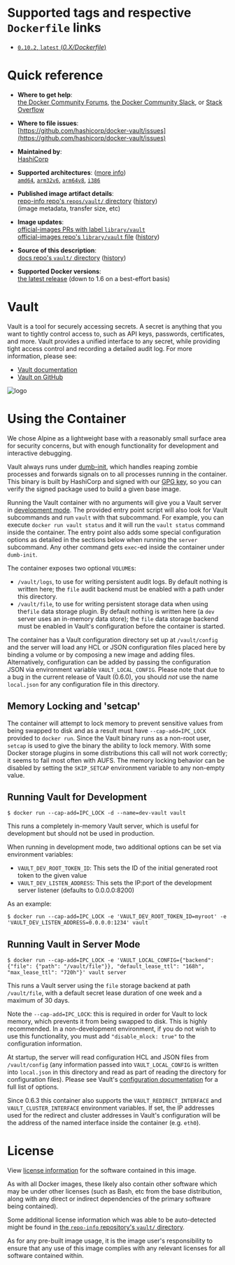 <!--

********************************************************************************

WARNING:

    DO NOT EDIT "vault/README.md"

    IT IS AUTO-GENERATED

    (from the other files in "vault/" combined with a set of templates)

********************************************************************************

-->

# Supported tags and respective `Dockerfile` links

-	[`0.10.2`, `latest` (*0.X/Dockerfile*)](https://github.com/hashicorp/docker-vault/blob/00830340bbfea1d131217d5916fca37d23e3c2f2/0.X/Dockerfile)

# Quick reference

-	**Where to get help**:  
	[the Docker Community Forums](https://forums.docker.com/), [the Docker Community Slack](https://blog.docker.com/2016/11/introducing-docker-community-directory-docker-community-slack/), or [Stack Overflow](https://stackoverflow.com/search?tab=newest&q=docker)

-	**Where to file issues**:  
	[https://github.com/hashicorp/docker-vault/issues](https://github.com/hashicorp/docker-vault/issues)

-	**Maintained by**:  
	[HashiCorp](https://github.com/hashicorp/docker-vault)

-	**Supported architectures**: ([more info](https://github.com/docker-library/official-images#architectures-other-than-amd64))  
	[`amd64`](https://hub.docker.com/r/amd64/vault/), [`arm32v6`](https://hub.docker.com/r/arm32v6/vault/), [`arm64v8`](https://hub.docker.com/r/arm64v8/vault/), [`i386`](https://hub.docker.com/r/i386/vault/)

-	**Published image artifact details**:  
	[repo-info repo's `repos/vault/` directory](https://github.com/docker-library/repo-info/blob/master/repos/vault) ([history](https://github.com/docker-library/repo-info/commits/master/repos/vault))  
	(image metadata, transfer size, etc)

-	**Image updates**:  
	[official-images PRs with label `library/vault`](https://github.com/docker-library/official-images/pulls?q=label%3Alibrary%2Fvault)  
	[official-images repo's `library/vault` file](https://github.com/docker-library/official-images/blob/master/library/vault) ([history](https://github.com/docker-library/official-images/commits/master/library/vault))

-	**Source of this description**:  
	[docs repo's `vault/` directory](https://github.com/docker-library/docs/tree/master/vault) ([history](https://github.com/docker-library/docs/commits/master/vault))

-	**Supported Docker versions**:  
	[the latest release](https://github.com/docker/docker-ce/releases/latest) (down to 1.6 on a best-effort basis)

# Vault

Vault is a tool for securely accessing secrets. A secret is anything that you want to tightly control access to, such as API keys, passwords, certificates, and more. Vault provides a unified interface to any secret, while providing tight access control and recording a detailed audit log. For more information, please see:

-	[Vault documentation](https://www.vaultproject.io/)
-	[Vault on GitHub](https://github.com/hashicorp/vault)

![logo](https://cdn.rawgit.com/docker-library/docs/fab4b16599d1424cee888d47af850e0ba07e6a37/vault/logo.svg)

# Using the Container

We chose Alpine as a lightweight base with a reasonably small surface area for security concerns, but with enough functionality for development and interactive debugging.

Vault always runs under [dumb-init](https://github.com/Yelp/dumb-init), which handles reaping zombie processes and forwards signals on to all processes running in the container. This binary is built by HashiCorp and signed with our [GPG key](https://www.hashicorp.com/security.html), so you can verify the signed package used to build a given base image.

Running the Vault container with no arguments will give you a Vault server in [development mode](https://www.vaultproject.io/docs/concepts/dev-server.html). The provided entry point script will also look for Vault subcommands and run `vault` with that subcommand. For example, you can execute `docker run vault status` and it will run the `vault status` command inside the container. The entry point also adds some special configuration options as detailed in the sections below when running the `server` subcommand. Any other command gets `exec`-ed inside the container under `dumb-init`.

The container exposes two optional `VOLUME`s:

-	`/vault/logs`, to use for writing persistent audit logs. By default nothing is written here; the `file` audit backend must be enabled with a path under this directory.
-	`/vault/file`, to use for writing persistent storage data when using the`file` data storage plugin. By default nothing is written here (a `dev` server uses an in-memory data store); the `file` data storage backend must be enabled in Vault's configuration before the container is started.

The container has a Vault configuration directory set up at `/vault/config` and the server will load any HCL or JSON configuration files placed here by binding a volume or by composing a new image and adding files. Alternatively, configuration can be added by passing the configuration JSON via environment variable `VAULT_LOCAL_CONFIG`. Please note that due to a bug in the current release of Vault (0.6.0), you should *not* use the name `local.json` for any configuration file in this directory.

## Memory Locking and 'setcap'

The container will attempt to lock memory to prevent sensitive values from being swapped to disk and as a result must have `--cap-add=IPC_LOCK` provided to `docker run`. Since the Vault binary runs as a non-root user, `setcap` is used to give the binary the ability to lock memory. With some Docker storage plugins in some distributions this call will not work correctly; it seems to fail most often with AUFS. The memory locking behavior can be disabled by setting the `SKIP_SETCAP` environment variable to any non-empty value.

## Running Vault for Development

```console
$ docker run --cap-add=IPC_LOCK -d --name=dev-vault vault
```

This runs a completely in-memory Vault server, which is useful for development but should not be used in production.

When running in development mode, two additional options can be set via environment variables:

-	`VAULT_DEV_ROOT_TOKEN_ID`: This sets the ID of the initial generated root token to the given value
-	`VAULT_DEV_LISTEN_ADDRESS`: This sets the IP:port of the development server listener (defaults to 0.0.0.0:8200)

As an example:

```console
$ docker run --cap-add=IPC_LOCK -e 'VAULT_DEV_ROOT_TOKEN_ID=myroot' -e 'VAULT_DEV_LISTEN_ADDRESS=0.0.0.0:1234' vault
```

## Running Vault in Server Mode

```console
$ docker run --cap-add=IPC_LOCK -e 'VAULT_LOCAL_CONFIG={"backend": {"file": {"path": "/vault/file"}}, "default_lease_ttl": "168h", "max_lease_ttl": "720h"}' vault server
```

This runs a Vault server using the `file` storage backend at path `/vault/file`, with a default secret lease duration of one week and a maximum of 30 days.

Note the `--cap-add=IPC_LOCK`: this is required in order for Vault to lock memory, which prevents it from being swapped to disk. This is highly recommended. In a non-development environment, if you do not wish to use this functionality, you must add `"disable_mlock: true"` to the configuration information.

At startup, the server will read configuration HCL and JSON files from `/vault/config` (any information passed into `VAULT_LOCAL_CONFIG` is written into `local.json` in this directory and read as part of reading the directory for configuration files). Please see Vault's [configuration documentation](https://www.vaultproject.io/docs/config/index.html) for a full list of options.

Since 0.6.3 this container also supports the `VAULT_REDIRECT_INTERFACE` and `VAULT_CLUSTER_INTERFACE` environment variables. If set, the IP addresses used for the redirect and cluster addresses in Vault's configuration will be the address of the named interface inside the container (e.g. `eth0`).

# License

View [license information](https://raw.githubusercontent.com/hashicorp/vault/master/LICENSE) for the software contained in this image.

As with all Docker images, these likely also contain other software which may be under other licenses (such as Bash, etc from the base distribution, along with any direct or indirect dependencies of the primary software being contained).

Some additional license information which was able to be auto-detected might be found in [the `repo-info` repository's `vault/` directory](https://github.com/docker-library/repo-info/tree/master/repos/vault).

As for any pre-built image usage, it is the image user's responsibility to ensure that any use of this image complies with any relevant licenses for all software contained within.
